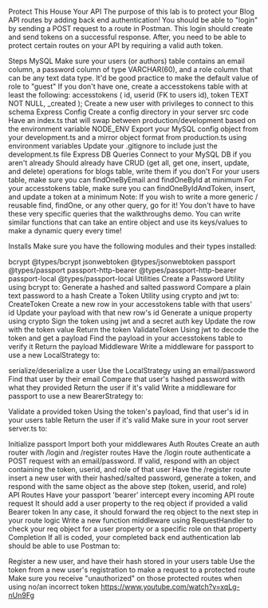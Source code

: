 Protect This House Your API
The purpose of this lab is to protect your Blog API routes by adding back end authentication! You should be able to "login" by sending a POST request to a route in Postman. This login should create and send tokens on a successful response. After, you need to be able to protect certain routes on your API by requiring a valid auth token.

Steps
MySQL
Make sure your users (or authors) table contains an email column, a password column of type VARCHAR(60), and a role column that can be any text data type. It'd be good practice to make the default value of role to "guest"
If you don't have one, create a accesstokens table with at least the following:
accesstokens (
    id,
    userid (FK to users id),
    token TEXT NOT NULL,
    _created
);
Create a new user with privileges to connect to this schema
Express Config
Create a config directory in your server src code
Have an index.ts that will swap between production/development based on the environment variable NODE_ENV
Export your MySQL config object from your development.ts and a mirror object format from production.ts using environment variables
Update your .gitignore to include just the development.ts file
Express DB Queries
Connect to your MySQL DB if you aren't already
Should already have CRUD (get all, get one, insert, update, and delete) operations for blogs table, write them if you don't
For your users table, make sure you can findOneByEmail and findOneById at minimum
For your accesstokens table, make sure you can findOneByIdAndToken, insert, and update a token at a minimum
Note: If you wish to write a more generic / reusable find, findOne, or any other query, go for it! You don't have to have these very specific queries that the walkthroughs demo. You can write similar functions that can take an entire object and use its keys/values to make a dynamic query every time!

Installs
Make sure you have the following modules and their types installed:

bcrypt @types/bcrypt
jsonwebtoken @types/jsonwebtoken
passport @types/passport
passport-http-bearer @types/passport-http-bearer
passport-local @types/passport-local
Utilities
Create a Password Utility using bcrypt to:
Generate a hashed and salted password
Compare a plain text password to a hash
Create a Token Utility using crypto and jwt to:
CreateToken
Create a new row in your accesstokens table with that users' id
Update your payload with that new row's id
Generate a unique property using crypto
Sign the token using jwt and a secret auth key
Update the row with the token value
Return the token
ValidateToken
Using jwt to decode the token and get a payload
Find the payload in your accesstokens table to verify it
Return the payload
Middleware
Write a middleware for passport to use a new LocalStrategy to:

serialize/deserialize a user
Use the LocalStrategy using an email/password
Find that user by their email
Compare that user's hashed password with what they provided
Return the user if it's valid
Write a middleware for passport to use a new BearerStrategy to:

Validate a provided token
Using the token's payload, find that user's id in your users table
Return the user if it's valid
Make sure in your root server server.ts to:

Initialize passport
Import both your middlewares
Auth Routes
Create an auth router with /login and /register routes
Have the /login route authenticate a POST request with an email/password. If valid, respond with an object containing the token, userid, and role of that user
Have the /register route insert a new user with their hashed/salted password, generate a token, and respond with the same object as the above step (token, userid, and role)
API Routes
Have your passport 'bearer' intercept every incoming API route request
It should add a user property to the req object if provided a valid Bearer token
In any case, it should forward the req object to the next step in your route logic
Write a new function middleware using RequestHandler to check your req object for a user property or a specific role on that property
Completion
If all is coded, your completed back end authentication lab should be able to use Postman to:

Register a new user, and have their hash stored in your users table
Use the token from a new user's registration to make a request to a protected route
Make sure you receive "unauthorized" on those protected routes when using no/an incorrect token
https://www.youtube.com/watch?v=xqLg-nUn9Fg